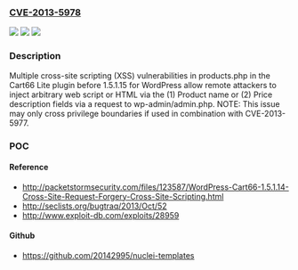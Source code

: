 ### [CVE-2013-5978](https://cve.mitre.org/cgi-bin/cvename.cgi?name=CVE-2013-5978)
![](https://img.shields.io/static/v1?label=Product&message=n%2Fa&color=blue)
![](https://img.shields.io/static/v1?label=Version&message=n%2Fa&color=blue)
![](https://img.shields.io/static/v1?label=Vulnerability&message=n%2Fa&color=brighgreen)

### Description

Multiple cross-site scripting (XSS) vulnerabilities in products.php in the Cart66 Lite plugin before 1.5.1.15 for WordPress allow remote attackers to inject arbitrary web script or HTML via the (1) Product name or (2) Price description fields via a request to wp-admin/admin.php. NOTE: This issue may only cross privilege boundaries if used in combination with CVE-2013-5977.

### POC

#### Reference
- http://packetstormsecurity.com/files/123587/WordPress-Cart66-1.5.1.14-Cross-Site-Request-Forgery-Cross-Site-Scripting.html
- http://seclists.org/bugtraq/2013/Oct/52
- http://www.exploit-db.com/exploits/28959

#### Github
- https://github.com/20142995/nuclei-templates

